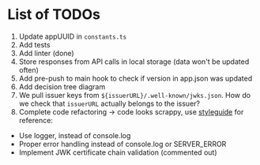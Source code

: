 # List of TODOs

1. Update appUUID in `constants.ts`
1. Add tests
1. Add linter (done)
1. Store responses from API calls in local storage (data won't be updated often)
1. Add pre-push to main hook to check if version in app.json was updated
1. Add decision tree diagram
1. We pull issuer keys from `${issuerURL}/.well-known/jwks.json`.
   How do we check that `issuerURL` actually belongs to the issuer?
1. Complete code refactoring -> code looks scrappy, use [styleguide](https://gitlab.com/affinidi/coding-styleguide) for reference:

- Use logger, instead of console.log
- Proper error handling instead of console.log or SERVER_ERROR
- Implement JWK certificate chain validation (commented out)
